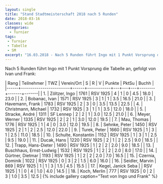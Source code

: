 ```yaml
---
layout: single
title: "Stand Stadtmeisterschaft 2018 nach 5 Runden"
date: 2018-03-16
classes: wide
categories: 
  - Turnier
tags:
 - Turnier
 - Tabelle
 - SM
excerpt: "16.03.2018 - Nach 5 Runden führt Ingo mit 1 Punkt Vorsprung die Tabelle an ..."
---
```


Nach 5 Runden führt Ingo mit 1 Punkt Vorsprung die Tabelle an, gefolgt von Ivan und Frank:

| Rang | Teilnehmer              |  TWZ | Verein/Ort | S | R | V | Punkte | PktSu | Buchh |
|------+-------------------------+------+------------+---+---+---+--------+-------+-------|
|   1. | Z&ouml;ltzer, Ingo      | 1761 | RSV 1925   | 4 | 1 | 0 |    4.5 |  18.0 |  23.0 |
|   2. | Bobanac, Ivan           | 1571 | RSV 1925   | 3 | 1 | 1 |    3.5 |  16.5 |  21.0 |
|   3. | Havemann, Frank         | 1783 | RSV 1925   | 2 | 3 | 0 |    3.5 |  13.5 |  22.5 |
|   4. | Christmann, Michael     | 1732 | RSV 1925   | 3 | 1 | 1 |    3.5 |  12.0 |  18.0 |
|   5. | Stracke, André          | 1311 | SF Lennep  | 2 | 2 | 1 |    3.0 |  12.5 |  21.0 |
|   6. | Meyer, Werner           | 1335 | RSV 1925   | 2 | 2 | 1 |    3.0 |  12.0 |  19.5 |
|   7. | Mau, Thomas             | 1776 | RSV 1925   | 1 | 4 | 0 |    3.0 |  12.0 |  19.5 |
|   8. | Sehnke, Peter           | 1450 | RSV 1925   | 2 | 1 | 2 |    2.5 |  12.0 |  22.0 |
|   9. | Turek, Peter            | 1660 | RSV 1925   | 1 | 3 | 1 |    2.5 |  11.0 |  18.5 |
|  10. | Schulte, Konstantin     | 1152 | RSV 1925   | 1 | 3 | 1 |    2.5 |   9.5 |  19.0 |
|  11. | Ducak, Hans             | 1220 | RSV 1925   | 2 | 1 | 2 |    2.5 |   9.0 |  18.5 |
|  12. | Trapp, Hans-Dieter      | 1490 | RSV 1925   | 1 | 2 | 2 |    2.0 |   9.0 |  18.5 |
|  13. | Buschhaus, Ernst-Ludwig | 1532 | RSV 1925   | 1 | 2 | 2 |    2.0 |   8.0 |  17.0 |
|  14. | G&uuml;rtner, Dietmar   | 1193 | RSV 1925   | 1 | 2 | 2 |    2.0 |   7.0 |  16.5 |
|  15. | Czernia, Dominik        | 1022 | RSV 1925   | 0 | 3 | 2 |    1.5 |   6.0 |  16.0 |
|  16. | Seidler, Marvin         |  869 | RSV 1925   | 1 | 1 | 3 |    1.5 |   4.5 |  15.5 |
|  17. | Kegel, Janick Seba      |      | RSV 1925   | 1 | 0 | 4 |    1.0 |   4.0 |  14.5 |
|  18. | Koch, Merlin            |  777 | RSV 1925   | 0 | 2 | 3 |    1.0 |   3.5 |  12.5 |
{% include gallery caption="Text von Ingo und Frank" %}
